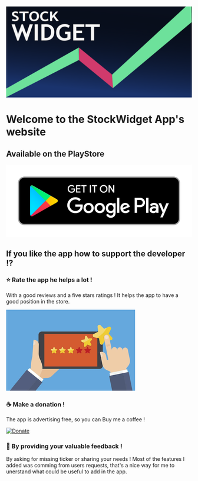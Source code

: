 ![StockWidget](/images/feature.png)
# Welcome to the StockWidget App's website

## Available on the PlayStore

[![Download the application](/images/playstore.png)](https://play.google.com/store/apps/details?id=com.stock.widget)

## If you like the app how to support the developer !?

### ⭐ Rate the app he helps a lot !

With a good reviews and a five stars ratings ! It helps the app to have a good position in the store. 

[![Rate the app](/images/rate-us.png)](https://play.google.com/store/apps/details?id=com.stock.widget)

### ☕ Make a donation !

The app is advertising free, so you can Buy me a coffee !

[![Donate](https://img.shields.io/badge/Donate-PayPal-green.svg)](https://www.paypal.com/paypalme/stockwidget)

### 💬 By providing your valuable feedback !

By asking for missing ticker or sharing your needs !
Most of the features I added was comming from users requests, that's a nice way for me to unerstand what could be useful to add in the app.
